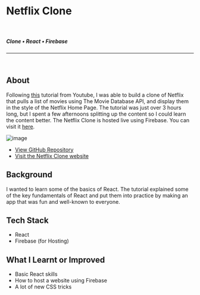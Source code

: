 <!--- ----------------- -->
# Netflix Clone  
<br>

##### Clone • React • Firebase
<hr>
<br>
<div class="article">
<!--- ----------------- -->

## **About**

<div class="pb-3"></div>

Following <a class="cyanLink" href="https://www.youtube.com/watch?v=XtMThy8QKqU">this</a> tutorial from Youtube, I was able to build a clone of Netflix that pulls a list of movies using The Movie Database API, and display them in the style of the Netflix Home Page. 
The tutorial was just over 3 hours long, but I spent a few afternoons splitting up the content so I could learn the content better. 
The Netflix Clone is hosted live using Firebase. You can visit it <a class="cyanLink" href="https://js-netflix-clone.web.app/">here</a>.

<!-- ----------- Image ----------- --> 
<div class="image-container">
	<img src="./assets/portfolio/images/netflixClone/1.jpg" loading="lazy" alt="image" class="image-75">
</div>
<!-- ----------------------------- -->

<div class="pb-3"></div>

* <a class="cyanLink" href="https://github.com/vondreii/js-netflix-clone">View GitHub Repository</a>
* <a class="cyanLink" href="https://js-netflix-clone.web.app/">Visit the Netflix Clone website</a>
  
<div class="pb-3"></div>

## **Background**

<div class="pb-3"></div>

I wanted to learn some of the basics of React. The tutorial explained some of the key fundamentals of React and put them into practice by making an app that was fun and well-known to everyone. 

<div class="pb-3"></div>

## **Tech Stack**

<div class="pb-3"></div>

* React
* Firebase (for Hosting)

<div class="pb-3"></div>

## **What I Learnt or Improved**

<div class="pb-3"></div>

* Basic React skills
* How to host a website using Firebase
* A lot of new CSS tricks

<div class="pb-3"></div>

<!--- ----------------- -->
</div>